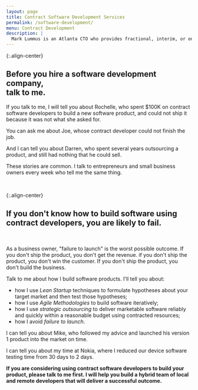 ```yaml
---
layout: page
title: Contract Software Development Services
permalink: /software-development/
menu: Contract Development
description: |
  Mark Lummus is an Atlanta CTO who provides fractional, interim, or on-demand CTO services. Mark knows how to reduce risks and maximize budgets using outsourcing to build software applications. Mark knows how to avoid "failure to launch" outcomes. Mark is available to develop custom software for you. Schedule a free consultation today!
---
```


{:.align-center}
## Before you hire a software development company,<br /> talk to me.

If you talk to me, I will tell you about Rochelle, who spent $100K on contract software developers to build a new software product, and could not ship it because it was not what she asked for. 

You can ask me about Joe, whose contract developer could not finish the job.

And I can tell you about Darren, who spent several years outsourcing a product, and still had nothing that he could sell.

These stories are common. I talk to entrepreneurs and small business owners every week who tell me the same thing.

<br />

{:.align-center}
## If you don't know how to build software using contract developers, you are likely to fail.

<br />

As a business owner, "failure to launch" is the worst possible outcome. If you don't ship the product, you don't get the revenue. if you don't ship the product, you don't win the customer. If you don't ship the product, you don't build the business.

Talk to me about how I build software products. I'll tell you about:

 * how I use *Lean Startup* techniques to formulate hypotheses about your target market and then test those hypotheses; 
 * how I use *Agile Methodologies* to build software iteratively; 
 * how I use *strategic outsourcing* to deliver marketable software reliably and quickly within a reasonable budget using contracted resources; 
 * how I avoid *failure to launch*. 

I can tell you about Mike, who followed my advice and launched his version 1 product into the market on time.

I can tell you about my time at Nokia, where I reduced our device software testing time from 30 days to 2 days.

**If you are considering using contract software developers to build your product, please talk to me first. I will help  you build a hybrid team of local and remote developers that will deliver a successful outcome.**

